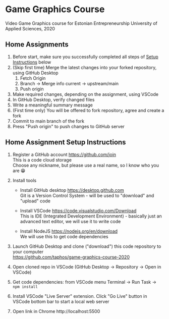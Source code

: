 # Game Graphics Course

Video Game Graphics course for Estonian Entrepreneurship University of Applied Sciences, 2020

## Home Assignments

1. Before start, make sure you successfully completed all steps of [Setup Instructions](#setup) below
2. (Skip first time) Merge the latest changes into your forked repository, using GitHub Desktop 
    1. Fetch Origin
    2. Branch -> Merge info current -> upstream/main
    3. Push origin
3. Make required changes, depending on the assignment, using VSCode
4. In GitHub Desktop, verify changed files
5. Write a meaningful summary message
6. (First time only) You will be offered to fork repository, agree and create a fork
7. Commit to main branch of the fork
8. Press "Push origin" to push changes to GitHub server

## Home Assignment Setup Instructions<a name="setup"></a>

1. Register a GitHub account https://github.com/join
<br/>This is a code cloud storage
<br/>Choose any nickname, but please use a real name, so I know who you are :grin:

2. Install tools

    * Install GitHub desktop https://desktop.github.com
    <br/>Git is a Version Control System - will be used to "download" and "upload" code
    
    * Install VSCode https://code.visualstudio.com/Download
    <br/>This is IDE (Integrated Development Environment) - basically just an advanced text editor, we will use it to write code

    * Install NodeJS https://nodejs.org/en/download
    <br/>We will use this to get code dependencies
    
2. Launch GitHub Desktop and clone ("download") this code repository to your computer
    <br/>https://github.com/taphos/game-graphics-course-2020
    
3. Open cloned repo in VSCode (GitHub Desktop -> Repository -> Open in VSCode)

4. Get code dependencies: from VSCode menu Terminal -> Run Task -> `npm install` 

4. Install VSCode "Live Server" extension. Click "Go Live" button in VSCode bottom bar to start a local web server

5. Open link in Chrome http://localhost:5500
